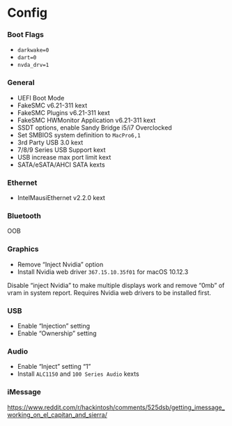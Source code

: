 # Config

### Boot Flags

- `darkwake=0`
- `dart=0`
- `nvda_drv=1`

### General

- UEFI Boot Mode
- FakeSMC v6.21-311 kext
- FakeSMC Plugins v6.21-311 kext
- FakeSMC HWMonitor Application v6.21-311 kext
- SSDT options, enable Sandy Bridge i5/i7 Overclocked
- Set SMBIOS system definition to `MacPro6,1`
- 3rd Party USB 3.0 kext
- 7/8/9 Series USB Support kext
- USB increase max port limit kext
- SATA/eSATA/AHCI SATA kexts

### Ethernet

- IntelMausiEthernet v2.2.0 kext

### Bluetooth

OOB

### Graphics

- Remove “Inject Nvidia” option
- Install Nvidia web driver `367.15.10.35f01` for macOS 10.12.3

Disable “inject Nvidia” to make multiple displays work and remove “0mb” of vram in system report. Requires Nvidia web drivers to be installed first.

### USB

- Enable “Injection” setting
- Enable “Ownership” setting

### Audio

- Enable “Inject” setting “1”
- Install `ALC1150` and `100 Series Audio` kexts

### iMessage

https://www.reddit.com/r/hackintosh/comments/525dsb/getting_imessage_working_on_el_capitan_and_sierra/
